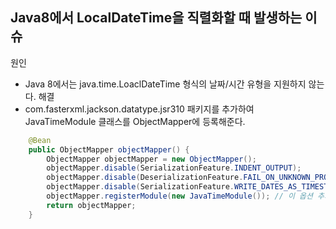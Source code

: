 ## Java8에서 LocalDateTime을 직렬화할 때 발생하는 이슈
원인
- Java 8에서는 java.time.LoaclDateTime 형식의 날짜/시간 유형을 지원하지 않는다.
해결
- com.fasterxml.jackson.datatype.jsr310 패키지를 추가하여 JavaTimeModule 클래스를 ObjectMapper에 등록해준다.
```java
    @Bean
    public ObjectMapper objectMapper() {
        ObjectMapper objectMapper = new ObjectMapper();
        objectMapper.disable(SerializationFeature.INDENT_OUTPUT);
        objectMapper.disable(DeserializationFeature.FAIL_ON_UNKNOWN_PROPERTIES);
        objectMapper.disable(SerializationFeature.WRITE_DATES_AS_TIMESTAMPS); // 이 옵션 추가
        objectMapper.registerModule(new JavaTimeModule()); // 이 옵션 추가
        return objectMapper;
    }
```

